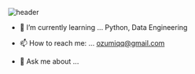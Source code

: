 


![header](https://capsule-render.vercel.app/api?type=waving&color=timeGradient&text=Welcome%20to%20Dingpu's%20GitHub%20👋&animation=twinkling&fontSize=35&fontAlignY=40&fontAlign=60&height=250)




- 🌱 I’m currently learning ... Python, Data Engineering

- 📫 How to reach me: ... ozumiqq@gmail.com

- 💬 Ask me about ...

</br>
</br>


